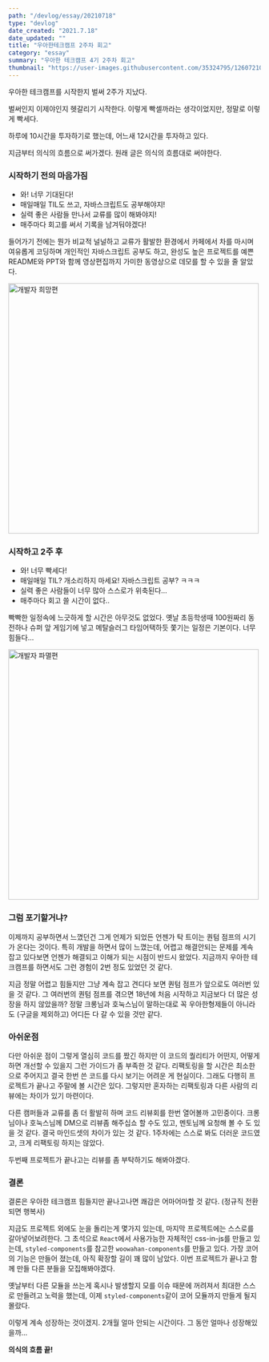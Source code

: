 ```yaml
---
path: "/devlog/essay/20210718"
type: "devlog"
date_created: "2021.7.18"
date_updated: ""
title: "우아한테크캠프 2주차 회고"
category: "essay"
summary: "우아한 테크캠프 4기 2주차 회고"
thumbnail: "https://user-images.githubusercontent.com/35324795/126072108-4225b780-709e-47a1-8109-afa56f17efb2.png"
---
```


우아한 테크캠프를 시작한지 벌써 2주가 지났다.

벌써인지 이제야인지 헷갈리기 시작한다. 이렇게 빡셀까라는 생각이었지만, 정말로 이렇게 빡세다.

하루에 10시간을 투자하기로 했는데, 어느새 12시간을 투자하고 있다.

지금부터 의식의 흐름으로 써가겠다. 원래 글은 의식의 흐름대로 써야한다.

### 시작하기 전의 마음가짐

* 와! 너무 기대된다!
* 매일매일 TIL도 쓰고, 자바스크립트도 공부해야지!
* 실력 좋은 사람들 만나서 교류를 많이 해봐야지!
* 매주마다 회고를 써서 기록을 남겨둬야겠다!

들어가기 전에는 뭔가 비교적 널널하고 교류가 활발한 환경에서 카페에서 차를 마시며 여유롭게 코딩하며 개인적인 자바스크립트 공부도 하고, 완성도 높은 프로젝트를 예쁜 README와 PPT와 함께 영상편집까지 가미한 동영상으로 데모를 할 수 있을 줄 알았다.

<img width="500" alt="개발자 희망편" src="https://user-images.githubusercontent.com/35324795/126072099-62a9b2e4-f350-424a-8f39-c2b09dd4512b.png" />

### 시작하고 2주 후

* 와! 너무 빡세다!
* 매일매일 TIL? 개소리하지 마세요! 자바스크립트 공부? ㅋㅋㅋ
* 실력 좋은 사람들이 너무 많아 스스로가 위축된다...
* 매주마다 회고 쓸 시간이 없다..

빡빡한 일정속에 느긋하게 할 시간은 아무것도 없었다. 옛날 초등학생때 100원짜리 동전하나 슈퍼 앞 게임기에 넣고 메탈슬러그 타임어택하듯 쫓기는 일정은 기본이다. 너무 힘들다...

<img width="500" alt="개발자 파멸편" src="https://user-images.githubusercontent.com/35324795/126072108-4225b780-709e-47a1-8109-afa56f17efb2.png" />

### 그럼 포기할거냐?

이제까지 공부하면서 느꼈던건 그게 언제가 되었든 언젠가 탁 트이는 퀀텀 점프의 시기가 온다는 것이다. 특히 개발을 하면서 많이 느꼈는데, 어렵고 해결안되는 문제를 계속 잡고 있다보면 언젠가 해결되고 이해가 되는 시점이 반드시 왔었다. 지금까지 우아한 테크캠프를 하면서도 그런 경험이 2번 정도 있었던 것 같다.

지금 정말 어렵고 힘들지만 그냥 계속 잡고 견디다 보면 퀀텀 점프가 앞으로도 여러번 있을 것 같다. 그 여러번의 퀀텀 점프를 겪으면 18년에 처음 시작하고 지금보다 더 많은 성장을 하지 않았을까? 정말 크롱님과 호눅스님이 말하는대로 꼭 우아한형제들이 아니라도 (구글을 제외하고) 어디든 다 갈 수 있을 것만 같다.

### 아쉬운점

다만 아쉬운 점이 그렇게 열심히 코드를 짰긴 하지만 이 코드의 퀄리티가 어떤지, 어떻게 하면 개선할 수 있을지 그런 가이드가 좀 부족한 것 같다. 리팩토링을 할 시간은 최소한으로 주어지고 결국 한번 쓴 코드를 다시 보기는 어려운 게 현실이다. 그래도 다행히 프로젝트가 끝나고 주말에 볼 시간은 있다. 그렇지만 혼자하는 리팩토링과 다른 사람의 리뷰에는 차이가 있기 마련이다.

다른 캠퍼들과 교류를 좀 더 활발히 하며 코드 리뷰회를 한번 열어볼까 고민중이다. 크롱님이나 호눅스님께 DM으로 리뷰좀 해주십쇼 할 수도 있고, 멘토님께 요청해 볼 수 도 있을 것 같다. 결국 마인드셋의 차이가 있는 것 같다. 1주차에는 스스로 봐도 더러운 코드였고, 크게 리팩토링 하지는 않았다.

두번째 프로젝트가 끝나고는 리뷰를 좀 부탁하기도 해봐야겠다.

### 결론

결론은 우아한 테크캠프 힘들지만 끝나고나면 쾌감은 어마어마할 것 같다. (정규직 전환되면 행복사)

지금도 프로젝트 외에도 눈을 돌리는게 몇가지 있는데, 마지막 프로젝트에는 스스로를 갈아넣어보려한다. 그 초석으로 `React`에서 사용가능한 자체적인 css-in-js를 만들고 있는데, `styled-components`를 참고한 `woowahan-components`를 만들고 있다. 가장 코어의 기능은 만들어 졌는데, 아직 확장할 길이 꽤 많이 남았다. 이번 프로젝트가 끝나고 함께 만들 다른 분들을 모집해봐야겠다.

옛날부터 다른 모듈을 쓰는게 혹시나 발생할지 모를 이슈 때문에 꺼려져서 최대한 스스로 만들려고 노력을 했는데, 이제 `styled-components`같이 코어 모듈까지 만들게 될지 몰랐다.

이렇게 계속 성장하는 것이겠지. 2개월 얼마 안되는 시간이다. 그 동안 얼마나 성장해있을까...

**의식의 흐름 끝!**
